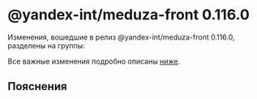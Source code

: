 # @yandex-int/meduza-front 0.116.0

<!-- ЧЕЛОВЕЧЕСКОЕ ВСТУПЛЕНИЕ -->

Изменения, вошедшие в релиз @yandex-int/meduza-front 0.116.0, разделены на группы:

Все важные изменения подробно описаны [ниже](#Пояснения).

## Пояснения

